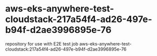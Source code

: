# aws-eks-anywhere-test-cloudstack-217a54f4-ad26-497e-b94f-d2ae3996895e-76
repository for use with E2E test job aws-eks-anywhere-test-cloudstack:217a54f4-ad26-497e-b94f-d2ae3996895e-76
